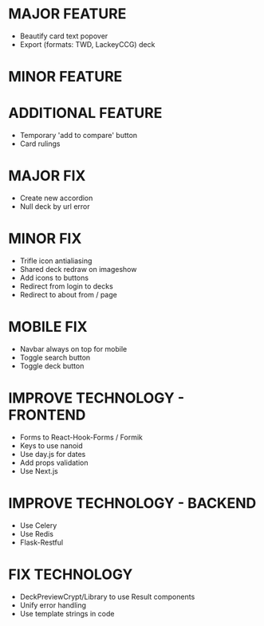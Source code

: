 # MAJOR FEATURE
* Beautify card text popover
* Export (formats: TWD, LackeyCCG) deck

# MINOR FEATURE

# ADDITIONAL FEATURE
* Temporary 'add to compare' button
* Card rulings

# MAJOR FIX
* Create new accordion
* Null deck by url error

# MINOR FIX
* Trifle icon antialiasing
* Shared deck redraw on imageshow
* Add icons to buttons
* Redirect from login to decks
* Redirect to about from / page

# MOBILE FIX
* Navbar always on top for mobile
* Toggle search button
* Toggle deck button

# IMPROVE TECHNOLOGY - FRONTEND
* Forms to React-Hook-Forms / Formik
* Keys to use nanoid
* Use day.js for dates
* Add props validation
* Use Next.js

# IMPROVE TECHNOLOGY - BACKEND
* Use Celery
* Use Redis
* Flask-Restful

# FIX TECHNOLOGY
* DeckPreviewCrypt/Library to use Result components
* Unify error handling
* Use template strings in code
